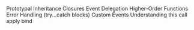 Prototypal Inheritance
Closures
Event Delegation
Higher-Order Functions
Error Handling (try...catch blocks)
Custom Events
Understanding this
call apply bind
